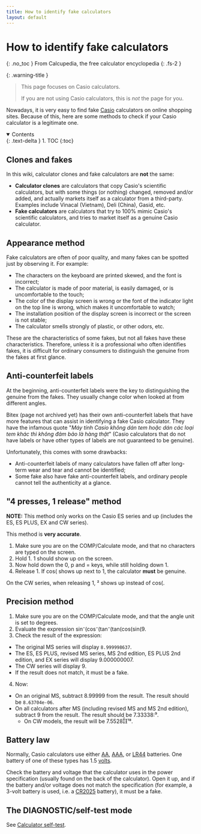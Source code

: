 ```yaml
---
title: How to identify fake calculators
layout: default
---
```


# How to identify fake calculators
{: .no_toc }
From Calcupedia, the free calculator encyclopedia
{: .fs-2 }

{: .warning-title }
> This page focuses on Casio calculators.
>
> If you are not using Casio calculators, this is *not* the page for you.

Nowadays, it is very easy to find fake [Casio](https://wikipedia.org/wiki/Casio) calculators on online shopping sites. Because of this, here are some methods to check if your Casio calculator is a legitimate one.

<details open markdown="block">
<summary>
    Contents
  </summary>
  {: .text-delta }
1. TOC
{:toc}
</details>

## Clones and fakes
In this wiki, calculator clones and fake calculators are **not** the same:
- **Calculator clones** are calculators that copy Casio's scientific calculators, but with some things (or nothing) changed, removed and/or added, and actually markets itself as a calculator from a third-party. Examples include Vinacal (Vietnam), Deli (China), Gasid, etc.
- **Fake calculators** are calculators that try to 100% mimic Casio's scientific calculators, and tries to market itself as a genuine Casio calculator.

## Appearance method
Fake calculators are often of poor quality, and many fakes can be spotted just by observing it. For example:
- The characters on the keyboard are printed skewed, and the font is incorrect;
- The calculator is made of poor material, is easily damaged, or is uncomfortable to the touch;
- The color of the display screen is wrong or the font of the indicator light on the top line is wrong, which makes it uncomfortable to watch;
- The installation position of the display screen is incorrect or the screen is not stable;
- The calculator smells strongly of plastic, or other odors, etc.

These are the characteristics of some fakes, but not all fakes have these characteristics. Therefore, unless it is a professional who often identifies fakes, it is difficult for ordinary consumers to distinguish the genuine from the fakes at first glance.

## Anti-counterfeit labels
At the beginning, anti-counterfeit labels were the key to distinguishing the genuine from the fakes. They usually change color when looked at from different angles.

Bitex (page not archived yet) has their own anti-counterfeit labels that have more features that can assist in identifying a fake Casio calculator. They have the infamous quote "*Máy tính Casio không dán tem hoặc dán các loại tem khác thì không đảm bảo là hàng thật*" (Casio calculators that do not have labels or have other types of labels are not guaranteed to be genuine).

Unfortunately, this comes with some drawbacks:
- Anti-counterfeit labels of many calculators have fallen off after long-term wear and tear and cannot be identified;
- Some fake also have fake anti-counterfeit labels, and ordinary people cannot tell the authenticity at a glance.

## "4 presses, 1 release" method
**NOTE:** This method only works on the Casio ES series and up (includes the ES, ES PLUS, EX and CW series).

This method is **very accurate**.

1. Make sure you are on the <span class="esps">COMP</span>/Calculate mode, and that no characters are typed on the screen.
2. Hold <span class="k_es">1</span>. <span class="espl">1</span> should show up on the screen.
3. Now hold down the <span class="k_es">0</span>, <span class="k_es">p</span> and <span class="k_es">=</span> keys, while still holding down <span class="k_es">1</span>.
4. Release <span class="k_es">1</span>. If <span class="espl">cos(</span> shows up next to <span class="espl">1</span>, the calculator **must** be genuine.

On the CW series, when releasing <span class="k_cw">1</span>, <span class="cwcwd">²</span> shows up instead of <span class="cwcwd">cos(</span>.

## Precision method
1. Make sure you are on the <span class="esps">COMP</span>/Calculate mode, and that the angle unit is set to degrees.
2. Evaluate the expression <span class="espl">sin⁻(cos⁻(tan⁻(tan(cos(sin(9</span>.
3. Check the result of the expression:<br>
- The original MS series will display `8.999998637`.
- The ES, ES PLUS, revised MS series, MS 2nd edition, ES PLUS 2nd edition, and EX series will display <span class="espl">9.000000007</span>.
- The CW series will display <span class="cwcwd">9</span>.
- If the result does not match, it must be a fake.
4. Now:
- On an original MS, subtract 8.99999 from the result. The result should be `8.63704e-06`.
- On all calculators after MS (including revised MS and MS 2nd edition), subtract 9 from the result. The result should be <span class="espl">7.33338⁹</span>.
  - On CW models, the result will be <span class="cwcwd">7.5528¹⁸</span>.

## Battery law
Normally, Casio calculators use either [AA](https://wikipedia.org/wiki/AA_battery), [AAA](https://wikipedia.org/wiki/AAA_battery), or [LR44](https://wikipedia.org/wiki/LR44) batteries. One battery of one of these types has 1.5 [volts](https://wikipedia.org/wiki/Volt).

Check the battery and voltage that the calculator uses in the power specification (usually found on the back of the calculator). Open it up, and if the battery and/or voltage does not match the specification (for example, a 3-volt battery is used, i.e. a [CR2025](https://wikipedia.org/wiki/CR2025) battery), it must be a fake.

## The DIAGNOSTIC/self-test mode
See [Calculator self-test](/calcupedia_backup/docs/diagnostic.html#casio-calculators).
